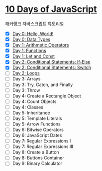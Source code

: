 # [10 Days of JavaScript](https://www.hackerrank.com/domains/tutorials/10-days-of-javascript)

해커랭크 자바스크립트 튜토리얼

- [x] [Day 0: Hello, World!](https://www.hackerrank.com/challenges/js10-hello-world/problem)
- [x] [Day 0: Data Types]()
- [x] [Day 1: Arithmetic Operators](https://www.hackerrank.com/challenges/js10-data-types/problem)
- [x] [Day 1: Functions](https://www.hackerrank.com/challenges/js10-function/problem)
- [x] [Day 1: Let and Const](https://www.hackerrank.com/challenges/js10-let-and-const/problem)
- [x] [Day 2: Conditional Statements: If-Else](https://www.hackerrank.com/challenges/js10-if-else/problem)
- [x] [Day 2: Conditional Statements: Switch](https://www.hackerrank.com/challenges/js10-switch/problem)
- [ ] [Day 2: Loops](https://www.hackerrank.com/challenges/js10-loops/problem)
- [ ] Day 3: Arrays
- [ ] Day 3: Try, Catch, and Finally
- [ ] Day 3: Throw
- [ ] Day 4: Create a Rectangle Object
- [ ] Day 4: Count Objects
- [ ] Day 4: Classes
- [ ] Day 5: Inheritance
- [ ] Day 5: Template Literals
- [ ] Day 5: Arrow Functions
- [ ] Day 6: Bitwise Operators
- [ ] Day 6: JavaScript Dates
- [ ] Day 7: Regular Expressions I
- [ ] Day 7: Regular Expressions III
- [ ] Day 8: Create a Button
- [ ] Day 8: Buttons Container
- [ ] Day 9: Binary Calculator
